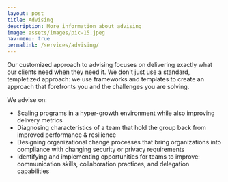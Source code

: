 ```yaml
---
layout: post
title: Advising
description: More information about advising
image: assets/images/pic-15.jpeg
nav-menu: true
permalink: /services/advising/
---
```

<p>Our customized approach to advising focuses on delivering exactly what our clients need when they need it. We don't just use a standard, templetized approach: we use frameworks and templates to create an approach that forefronts you and the challenges you are solving.
</p>

<p>We advise on:
        <ul>
          <li>Scaling programs in a hyper-growth environment while also improving delivery metrics</li>
          <li>Diagnosing characteristics of a team that hold the group back from improved performance & resilience</li>
          <li>Designing organizational change processes that bring organizations into compliance with changing security or privacy requirements</li>
          <li>Identifying and implementing opportunities for teams to improve: communication skills, collaboration practices, and delegation capabilities
          </li>
      </ul>
  </p>
